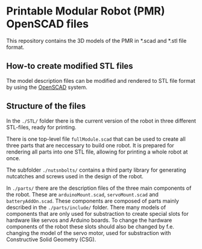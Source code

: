 # Printable Modular Robot (PMR) OpenSCAD files
This repository contains the 3D models of the PMR in *.scad and *.stl file format.

## How-to create modified STL files 
The model description files can be modified and rendered to STL file format by using the [OpenSCAD](http://www.openscad.org) system.

## Structure of the files
In the `./STL/` folder there is the current version of the robot in three different STL-files, ready for printing.

There is one top-level file `fullModule.scad` that can be used to create all three parts that are neccessary to build one robot. It is prepared for rendering all parts into one STL file, allowing for printing a whole robot at once. 

The subfolder `./nutsnbolts/` contains a third party library for generating nutcatches and screws used in the design of the robot.

In `./parts/` there are the description files of the three main components of the robot. These are `arduinoMount.scad`, `servoMount.scad` and `batteryAddOn.scad`. These components are composed of parts mainly described in the `./parts/include/` folder. There many models of components that are only used for substraction to create special slots for hardware like servos and Arduino boards. To change the hardware components of the robot these slots should also be changed by f.e. changing the model of the servo motor, used for substraction with Constructive Solid Geometry (CSG).
